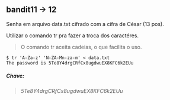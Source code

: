 ## bandit11 -> 12

Senha em arquivo data.txt cifrado com a cifra de César (13 pos).

Utilizar o comando tr pra fazer a troca dos caractéres.
> O comando tr aceita cadeias, o que facilita o uso.

```
$ tr 'A-Za-z' 'N-ZA-Mn-za-m' < data.txt
The password is 5Te8Y4drgCRfCx8ugdwuEX8KFC6k2EUu
```

##### Chave:
> _5Te8Y4drgCRfCx8ugdwuEX8KFC6k2EUu_